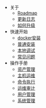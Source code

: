 * 关于
    * [Roadmap](about/roadmap.md)
    * [更新日志](about/change-log.md)
    * [如何升级](about/update.md)
* 快速开始
    * [docker安装](quickstart/docker-install.md)
    * [普通安装](quickstart/install.md)
    * [本地调试](quickstart/dev.md)
    * [常见问题](quickstart/faq.md)
* 操作手册
    * [资产管理](operator/asset.md)
    * [主机运维](operator/host-ops.md)
    * [命令执行](operator/exec.md)
    * [运维审计](operator/asset-audit.md)
    * [用户管理](operator/user.md)
    * [系统管理](operator/system.md)
